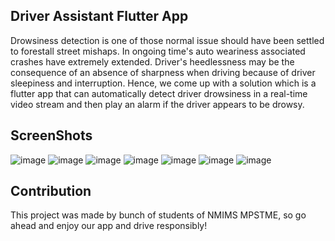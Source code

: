 ## Driver Assistant Flutter App

Drowsiness detection is one of those normal issue should have been settled to forestall street mishaps. 
In ongoing time's auto weariness associated crashes have extremely extended. Driver's heedlessness may be the 
consequence of an absence of sharpness when driving because of driver sleepiness and interruption.
Hence, we come up with a solution which is a  flutter app that can automatically detect driver drowsiness in a
real-time video stream and then play an alarm if the driver appears to be drowsy.

## ScreenShots
![image](https://user-images.githubusercontent.com/69424461/128624339-4a98a072-020d-4dfb-95d5-2b4b1a26aa43.png)
![image](https://user-images.githubusercontent.com/69424461/128624480-f621b9b9-aae7-4f40-a3ad-c44309484550.png)
![image](https://user-images.githubusercontent.com/69424461/128624490-5455595d-207b-4c02-8b87-030eb1596b0e.png)
![image](https://user-images.githubusercontent.com/69424461/128624504-1dd73526-f9c2-454a-885a-030ea00bb56f.png)
![image](https://user-images.githubusercontent.com/69424461/128624514-6c571a52-1f13-4f27-95a9-d60a16fc2b7f.png)
![image](https://user-images.githubusercontent.com/69424461/128624522-d3462564-58f5-4ac6-b367-ad5ef72c3af7.png)
![image](https://user-images.githubusercontent.com/69424461/128624532-8c1e0fd8-ec0f-4973-8118-57cc4684aefa.png)





## Contribution
 This project was made by bunch of students of NMIMS MPSTME, so go ahead and enjoy our app and drive responsibly!
